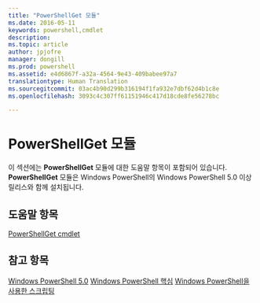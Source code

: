 ```yaml
---
title: "PowerShellGet 모듈"
ms.date: 2016-05-11
keywords: powershell,cmdlet
description: 
ms.topic: article
author: jpjofre
manager: dongill
ms.prod: powershell
ms.assetid: e4d6867f-a32a-4564-9e43-409babee97a7
translationtype: Human Translation
ms.sourcegitcommit: 03ac4b90d299b316194f1fa932e7dbf62d4b1c8e
ms.openlocfilehash: 3093c4c307ff61151946c417d18cde8fe56278bc

---
```


# PowerShellGet 모듈
이 섹션에는 **PowerShellGet** 모듈에 대한 도움말 항목이 포함되어 있습니다. **PowerShellGet** 모듈은 Windows PowerShell의 Windows PowerShell 5.0 이상 릴리스와 함께 설치됩니다.

## 도움말 항목
[PowerShellGet cmdlet](http://technet.microsoft.com/library/dn807169.aspx)

## 참고 항목
[Windows PowerShell 5.0](../../core-powershell/core-modules/Windows-PowerShell-5.0.md)
[Windows PowerShell 핵심](https://technet.microsoft.com/en-us/library/4b75f1e4-f327-48f3-92ab-bf5435094d41)
[Windows PowerShell을 사용한 스크립팅](../fundamental/Scripting-with-Windows-PowerShell.md)




<!--HONumber=Aug16_HO3-->


